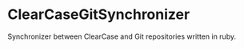 ClearCaseGitSynchronizer
========================

Synchronizer between ClearCase and Git repositories written in ruby. 
